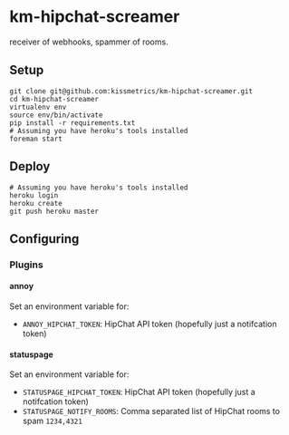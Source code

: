 km-hipchat-screamer
===================

receiver of webhooks, spammer of rooms.

## Setup

    git clone git@github.com:kissmetrics/km-hipchat-screamer.git
    cd km-hipchat-screamer
    virtualenv env
    source env/bin/activate
    pip install -r requirements.txt
    # Assuming you have heroku's tools installed
    foreman start

## Deploy

    # Assuming you have heroku's tools installed
    heroku login
    heroku create
    git push heroku master

## Configuring

### Plugins

#### annoy

Set an environment variable for:
- `ANNOY_HIPCHAT_TOKEN`: HipChat API token (hopefully just a notifcation token)

#### statuspage

Set an environment variable for:
- `STATUSPAGE_HIPCHAT_TOKEN`: HipChat API token (hopefully just a notifcation token)
- `STATUSPAGE_NOTIFY_ROOMS`: Comma separated list of HipChat rooms to spam `1234,4321`
